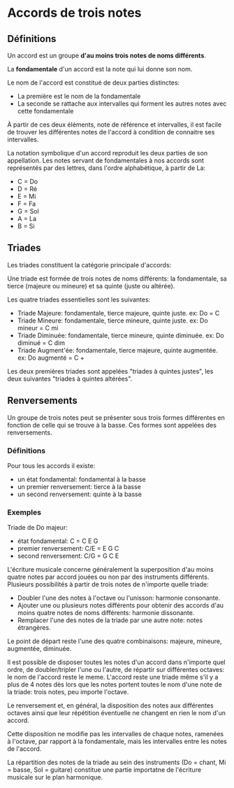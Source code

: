 # Accords de trois notes

## Définitions

Un accord est un groupe **d'au moins trois notes de noms différents**.

La **fondamentale** d'un accord est la note qui lui donne son nom.

Le nom de l'accord est constitué de deux parties distinctes:
- La première est le nom de la fondamentale
- La seconde se rattache aux intervalles qui forment les autres notes avec cette fondamentale

À partir de ces deux éléments, note de référence et intervalles, il est facile de trouver les différentes notes de l'accord à condition de connaitre ses intervalles.

La notation symbolique d'un accord reproduit les deux parties de son appellation.
Les notes servant de fondamentales à nos accords sont représentés par des lettres, dans l'ordre alphabétique, à partir de La:

- C = Do
- D = Ré
- E = Mi
- F = Fa
- G = Sol
- A = La
- B = Si


## Triades

Les triades constituent la catégorie principale d'accords:

Une triade est formée de trois notes de noms différents: la fondamentale, sa tierce (majeure ou mineure) et sa quinte (juste ou altérée).

Les quatre triades essentielles sont les suivantes:

- Triade Majeure: fondamentale, tierce majeure, quinte juste. ex: Do = C
- Triade Mineure: fondamentale, tierce mineure, quinte juste. ex: Do mineur = C mi
- Triade Diminuée: fondamentale, tierce mineure, quinte diminuée. ex: Do diminué = C dim
- Triade Augment'ée: fondamentale, tierce majeure, quinte augmentée. ex: Do augmenté = C +

Les deux premières triades sont appelées "triades à quintes justes", les deux suivantes "triades à quintes altérées".


## Renversements

Un groupe de trois notes peut se présenter sous trois formes différentes en fonction de celle qui se trouve à la basse.
Ces formes sont appelées des renversements.

### Définitions

Pour tous les accords il existe:
- un état fondamental: fondamental à la basse
- un premier renversement: tierce à la basse
- un second renversement: quinte à la basse

### Exemples

Triade de Do majeur:

- état fondamental: C = C E G
- premier renversement: C/E = E G C
- second renversement: C/G = G C E


L'écriture musicale concerne généralement la superposition d'au moins quatre notes par accord jouées ou non par des instruments différents.
Plusieurs possibilités à partir de trois notes de n'importe quelle triade:

- Doubler l'une des notes à l'octave ou l'unisson: harmonie consonante.
- Ajouter une ou plusieurs notes différents pour obtenir des accords d'au moins quatre notes de noms différents: harmonie dissonante.
- Remplacer l'une des notes de la triade par une autre note: notes étrangères.

Le point de départ reste l'une des quatre combinaisons: majeure, mineure, augmentée, diminuée.

Il est possible de disposer toutes les notes d'un accord dans n'importe quel ordre, de doubler/tripler l'une ou l'autre, de répartir sur différentes octaves:
le nom de l'accord reste le meme.
L'accord reste une triade même s'il y a plus de 4 notes dès lors que les notes portent toutes le nom d'une note de la triade: trois notes, peu importe l'octave.

Le renversement et, en général, la disposition des notes aux différentes octaves ainsi que leur répétition éventuelle ne changent en rien le nom d'un accord.

Cette disposition ne modifie pas les intervalles de chaque notes, ramenées à l'octave, par rapport à la fondamentale, mais les intervalles entre les notes de l'accord.

La répartition des notes de la triade au sein des instruments (Do = chant, Mi = basse, Sol = guitare) constitue une partie importatne de l'écriture musicale sur le plan harmonique.

